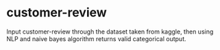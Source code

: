 # customer-review
Input customer-review through the dataset taken from kaggle, then using NLP and naive bayes algorithm returns valid categorical output.
